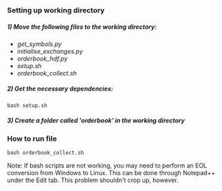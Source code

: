 ### Setting up working directory
##### 1) Move the following files to the working directory:
- *get_symbols.py*  
- *initialise_exchanges.py*  
- *orderbook_hdf.py*  
- *setup.sh*
- *orderbook_collect.sh*

##### 2) Get the necessary dependencies:
`bash setup.sh`  

##### 3) Create a folder called 'orderbook' in the working directory

### How to run file
`bash orderbook_collect.sh`

Note: If bash scripts are not working, you may need to perform an EOL conversion from Windows to Linux. This can be done through Notepad++ under the Edit tab. This problem shouldn't crop up, however.
